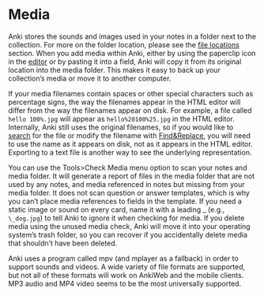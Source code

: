 # Media

Anki stores the sounds and images used in your notes in a folder next to
the collection. For more on the folder location, please see the [file
locations](files.md) section. When you add media within Anki, either by
using the paperclip icon in the [editor](editing.md) or by pasting it into
a field, Anki will copy it from its original location into the media
folder. This makes it easy to back up your collection’s media or move it
to another computer. 

If your media filenames contain spaces or other special characters such 
as percentage signs, the way the filenames appear in the HTML editor will 
differ from the way the filenames appear on disk. For example, a file called 
`hello 100%.jpg` will appear as `hello%20100%25.jpg` in the HTML editor. 
Internally, Anki still uses the original filenames, so if you would like to
[search](searching.md) for the file or modify the filename with [Find&Replace](browsing.md#find-and-replace), you will 
need to use the name as it appears on disk, not as it appears in the 
HTML editor. Exporting to a text file is another way to see the underlying 
representation.

You can use the Tools&gt;Check Media menu option to scan your notes and
media folder. It will generate a report of files in the media folder
that are not used by any notes, and media referenced in notes but
missing from your media folder. It does not scan question or answer
templates, which is why you can’t place media references to fields in
the template. If you need a static image or sound on every card, name it
with a leading \_ (e.g., `\_dog.jpg`) to tell Anki to ignore it when
checking for media. If you delete media using the unused media check,
Anki will move it into your operating system’s trash folder, so you can
recover if you accidentally delete media that shouldn’t have been
deleted.

Anki uses a program called mpv (and mplayer as a fallback) in order to support
sounds and videos. A wide variety of file formats are supported, but not all of
these formats will work on AnkiWeb and the mobile clients. MP3 audio and
MP4 video seems to be the most universally supported.
